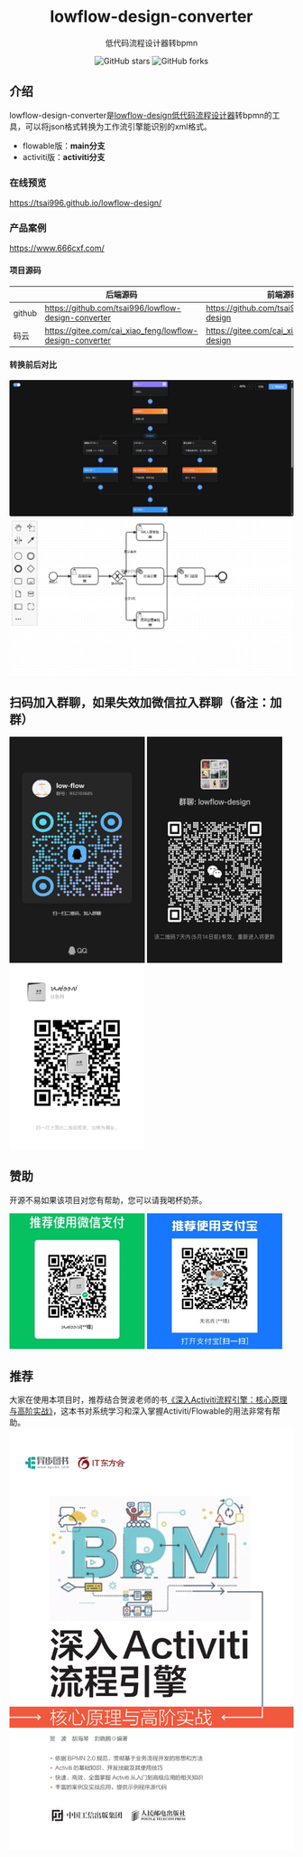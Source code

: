 <div align="center">
    <h1>lowflow-design-converter</h1>
    <p>低代码流程设计器转bpmn</p>
</div>

<p align="center">
<img alt="GitHub stars" src="https://img.shields.io/github/stars/tsai996/lowflow-design-converter?style=flat&logo=github" />
<img alt="GitHub forks" src='https://img.shields.io/github/forks/tsai996/lowflow-design-converter?style=flat&logo=github'/>
</p>

## 介绍
lowflow-design-converter是<a href="https://github.com/tsai996/lowflow-design">lowflow-design低代码流程设计器</a>转bpmn的工具，可以将json格式转换为工作流引擎能识别的xml格式。
- flowable版：**main分支**
- activiti版：**activiti分支**
### 在线预览
https://tsai996.github.io/lowflow-design/
### 产品案例
https://www.666cxf.com/

#### 项目源码
|     |   后端源码  |   前端源码  |
|---  |--- | --- |
|  github   |  https://github.com/tsai996/lowflow-design-converter   |  https://github.com/tsai996/lowflow-design   |
|  码云   |  https://gitee.com/cai_xiao_feng/lowflow-design-converter   |  https://gitee.com/cai_xiao_feng/lowflow-design   |
#### 转换前后对比
<p>
    <img alt="微信" src="public/lowflow.png" style="display: inline-block"/>
    <img alt="支付宝" src="public/bpmn-img.png" style="display: inline-block"/>
</p>

## 扫码加入群聊，如果失效加微信拉入群聊（备注：加群）
<p>
    <img alt="QQ群" src="public/qq_qun.jpg" width="240" height="400" style="display: inline-block"/>
    <img alt="微信群" src="public/wx_qun.jpg" width="240" height="400" style="display: inline-block"/>
    <img alt="微信" src="public/wx.jpg" width="240" style="display: inline-block"/>
</p>

## 赞助
开源不易如果该项目对您有帮助，您可以请我喝杯奶茶。
<p>
    <img alt="微信" src="public/wxpay.png" height="240" width="240" style="display: inline-block"/>
    <img alt="支付宝" src="public/alipay.png" height="240" width="240" style="display: inline-block"/>
</p>

## 推荐
大家在使用本项目时，推荐结合贺波老师的书[《深入Activiti流程引擎：核心原理与高阶实战》](https://item.m.jd.com/product/13928958.html?gx=RnAomTM2bmCImZxDqYAkVCoIHuIYVqc)，这本书对系统学习和深入掌握Activiti/Flowable的用法非常有帮助。
![book.png](public%2Fbook.png)
